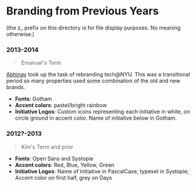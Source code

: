 # Branding from Previous Years

(the z_ prefix on this directory is for file display purposes. No meaning otherwise.)

### 2013-2014

> Emanuel's Term

[Abhinay](https://tech-nyu.squarespace.com/blog/2013/10/20/welcome-to-the-rebranded-technyu) took up the task of rebranding tech@NYU. This was a transitional period so many properties used some combination of the old and new brands.

- **Fonts**: Gotham
- **Accent colors**: pastel/bright rainbow
- **Initiative Logos**: Custom icons representing each initiative in white, on circle ground in accent color. Name of initiative below in Gotham.

### 2012?-2013 

> Kim's Term and prior

- **Fonts**: Open Sans and Systopie
- **Accent colors**: Red, Blue, Yellow, Green
- **Initiative Logos**: Name of initiative in PascalCase, typeset in Systopie; Accent color on first half, grey on Days